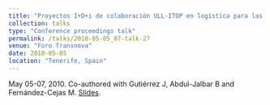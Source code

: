 ```yaml
---
title: "Proyectos I+D+i de colaboración ULL-ITOP en logística para las PYMES"
collection: talks
type: "Conference proceedings talk"
permalink: /talks/2010-05-05_07-talk-27
venue: "Foro Transnova"
date: 2010-05-05
location: "Tenerife, Spain"
---
```

May 05-07, 2010. Co-authored with Gutiérrez J, Abdul-Jalbar B and Fernández-Cejas M.
[Slides](https://es.slideshare.net/mfernandezcejas/ull-itop-transnova-2010-05-06).

